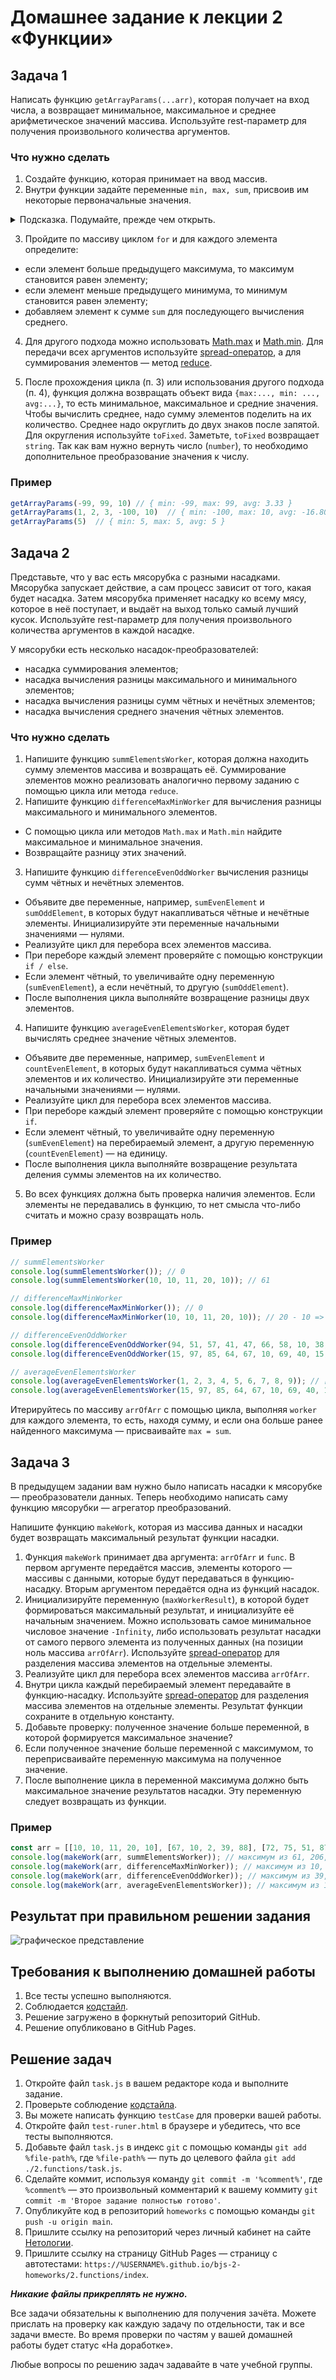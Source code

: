 # Домашнее задание к лекции 2 «Функции»

## Задача 1

Написать функцию `getArrayParams(...arr)`, которая получает на вход числа, а возвращает минимальное, максимальное и среднее арифметическое значений массива. Используйте rest-параметр для получения произвольного количества аргументов.

### Что нужно сделать
1. Создайте функцию, которая принимает на ввод массив. 
2. Внутри функции задайте переменные `min, max, sum`, присвоив им некоторые первоначальные значения.
<details>
  <summary>Подсказка. Подумайте, прежде чем открыть.</summary>
Первоначальные значения:
min =  Infinity, 
max = -Infinity.
    Также можно использовать в качестве min и max первый элемент массива.
</details>

3. Пройдите по массиву циклом `for` и для каждого элемента определите:

 * если элемент больше предыдущего максимума, то максимум становится равен элементу;
 * если элемент меньше предыдущего минимума, то минимум становится равен элементу;
 * добавляем элемент к сумме `sum` для последующего вычисления среднего.

4. Для другого подхода можно использовать [Math.max](https://developer.mozilla.org/ru/docs/Web/JavaScript/Reference/Global_Objects/Math/max) и [Math.min](https://developer.mozilla.org/ru/docs/Web/JavaScript/Reference/Global_Objects/Math/min). Для передачи всех аргументов используйте [spread-оператор](https://developer.mozilla.org/en-US/docs/Web/JavaScript/Reference/Operators/Spread_syntax), а для суммирования элементов — метод [reduce](https://developer.mozilla.org/ru/docs/Web/JavaScript/Reference/Global_Objects/Array/Reduce).

5. После прохождения цикла (п. 3) или использования другого подхода (п. 4), функция должна возвращать объект вида `{max:..., min: ..., avg:...}`, то есть минимальное, максимальное и средние значения. Чтобы вычислить среднее, надо сумму элементов поделить на их количество. Среднее надо округлить до двух знаков после запятой. Для округления используйте `toFixed`. Заметьте, `toFixed` возвращает `string`. Так как вам нужно вернуть число (`number`), то необходимо дополнительное преобразование значения к числу.

### Пример
```js
getArrayParams(-99, 99, 10) // { min: -99, max: 99, avg: 3.33 }
getArrayParams(1, 2, 3, -100, 10)  // { min: -100, max: 10, avg: -16.80 }
getArrayParams(5)  // { min: 5, max: 5, avg: 5 }
```

## Задача 2
Представьте, что у вас есть мясорубка с разными насадками. Мясорубка запускает действие, а сам процесс зависит от того, какая будет насадка. Затем мясорубка применяет насадку ко всему мясу, которое в неё поступает, и выдаёт на выход только самый лучший кусок. Используйте rest-параметр для получения произвольного количества аргументов в каждой насадке.

У мясорубки есть несколько насадок-преобразователей:

* насадка суммирования элементов;
* насадка вычисления разницы максимального и минимального элементов;
* насадка вычисления разницы сумм чётных и нечётных элементов;
* насадка вычисления среднего значения чётных элементов.

### Что нужно сделать
1. Напишите функцию `summElementsWorker`, которая должна находить сумму элементов массива и возвращать её. Суммирование элементов можно реализовать аналогично первому заданию c помощью цикла или метода `reduce`.
2. Напишите функцию `differenceMaxMinWorker` для вычисления разницы максимального и минимального элементов.
 
 *    C помощью цикла или методов `Math.max` и `Math.min` найдите максимальное и минимальное значения.
 *    Возвращайте разницу этих значений.
  
3. Напишите функцию `differenceEvenOddWorker` вычисления разницы сумм чётных и нечётных элементов.
 * Объявите две переменные, например, `sumEvenElement` и `sumOddElement`, в которых будут накапливаться чётные и нечётные элементы. Инициализируйте эти переменные начальными значениями — нулями.
 * Реализуйте цикл для перебора всех элементов массива.
 * При переборе каждый элемент проверяйте с помощью конструкции `if / else`.
 * Если элемент чётный, то увеличивайте одну переменную (`sumEvenElement`), а если нечётный, то другую (`sumOddElement`).
 * После выполнения цикла выполняйте возвращение разницы двух элементов.
4. Напишите функцию `averageEvenElementsWorker`, которая будет вычислять среднее значение чётных элементов.
  * Объявите две переменные, например, `sumEvenElement` и `countEvenElement`, в которых будут накапливаться сумма чётных элементов и их количество. Инициализируйте эти переменные начальными значениями — нулями.
  * Реализуйте цикл для перебора всех элементов массива.
  * При переборе каждый элемент проверяйте с помощью конструкции `if`.
  * Если элемент чётный, то увеличивайте одну переменную (`sumEvenElement`) на перебираемый элемент, а другую переменную (`countEvenElement`) — на единицу.
  * После выполнения цикла выполняйте возвращение результата деления суммы элементов на их количество.
5. Во всех функциях должна быть проверка наличия элементов. Если элементы не передавались в функцию, то нет смысла что-либо считать и можно сразу возвращать ноль.

### Пример
```js
// summElementsWorker
console.log(summElementsWorker()); // 0
console.log(summElementsWorker(10, 10, 11, 20, 10)); // 61

// differenceMaxMinWorker
console.log(differenceMaxMinWorker()); // 0
console.log(differenceMaxMinWorker(10, 10, 11, 20, 10)); // 20 - 10 => 10

// differenceEvenOddWorker
console.log(differenceEvenOddWorker(94, 51, 57, 41, 47, 66, 58, 10, 38, 17)); // 266 - 213 => 53
console.log(differenceEvenOddWorker(15, 97, 85, 64, 67, 10, 69, 40, 15, 35)); // 114 - 383 => -269

// averageEvenElementsWorker
console.log(averageEvenElementsWorker(1, 2, 3, 4, 5, 6, 7, 8, 9)); // [2, 4, 6, 8] => 5
console.log(averageEvenElementsWorker(15, 97, 85, 64, 67, 10, 69, 40, 15, 35)); // [64, 10, 40] => 38
```

Итерируйтесь по массиву `arrOfArr` с помощью цикла, выполняя `worker` для каждого элемента, то есть, находя сумму, и если она больше ранее найденного максимума — присваивайте `max = sum`.

## Задача 3 
В предыдущем задании вам нужно было написать насадки к мясорубке — преобразователи данных. Теперь необходимо написать саму функцию мясорубки — агрегатор преобразований.

Напишите функцию `makeWork`, которая из массива данных и насадки будет возвращать максимальный результат функции насадки.

1. Функция `makeWork` принимает два аргумента: `arrOfArr` и `func`. В первом аргументе передаётся массив, элементы которого — массивы с данными, которые будут передаваться в функцию-насадку. Вторым аргументом передаётся одна из функций насадок.
2. Инициализируйте переменную (`maxWorkerResult`), в которой будет формироваться максимальный результат, и инициализуйте её начальным значением. Можно использовать самое минимальное числовое значение `-Infinity`, либо использовать результат насадки от самого первого элемента из полученных данных (на позиции ноль массива `arrOfArr`). Используйте [spread-оператор](https://developer.mozilla.org/en-US/docs/Web/JavaScript/Reference/Operators/Spread_syntax) для разделения массива элементов на отдельные элементы.
3. Реализуйте цикл для перебора всех элементов массива `arrOfArr`.
4. Внутри цикла каждый перебираемый элемент передавайте в функцию-насадку. Используйте [spread-оператор](https://developer.mozilla.org/en-US/docs/Web/JavaScript/Reference/Operators/Spread_syntax) для разделения массива элементов на отдельные элементы. Результат функции сохраните в отдельную константу.
5. Добавьте проверку: полученное значение больше переменной, в которой формируется максимальное значение?
6. Если полученное значение больше переменной с максимумом, то переприсваивайте переменную максимума на полученное значение.
7. После выполнение цикла в переменной максимума должно быть максимальное значение результатов насадки. Эту переменную следует возвращать из функции.

### Пример
```js
const arr = [[10, 10, 11, 20, 10], [67, 10, 2, 39, 88], [72, 75, 51, 87, 43], [30, 41, 55, 96, 62]];
console.log(makeWork(arr, summElementsWorker)); // максимум из 61, 206, 328, 284 => 328
console.log(makeWork(arr, differenceMaxMinWorker)); // максимум из 10, 86, 44, 66 => 86
console.log(makeWork(arr, differenceEvenOddWorker)); // максимум из 39, -6, -184, 92 => 92
console.log(makeWork(arr, averageEvenElementsWorker)); // максимум из 12.5, 33.333, 72, 62.666 => 72
```

## Результат при правильном решении задания
![графическое представление](../Jasmine/results/sucessed_tasks_2.png)

## Требования к выполнению домашней работы

1. Все тесты успешно выполняются.
1. Соблюдается [кодстайл](https://github.com/netology-code/codestyle/tree/master/js#%D0%BF%D1%80%D0%B0%D0%B2%D0%B8%D0%BB%D0%B0-%D0%BE%D1%84%D0%BE%D1%80%D0%BC%D0%BB%D0%B5%D0%BD%D0%B8%D1%8F-javascript-%D0%BA%D0%BE%D0%B4%D0%B0).
1. Решение загружено в форкнутый репозиторий GitHub.
1. Решение опубликовано в GitHub Pages.

## Решение задач
1.  Откройте файл `task.js` в вашем редакторе кода и выполните задание. <br>
1.  Проверьте соблюдение [кодстайла](https://github.com/netology-code/codestyle/tree/master/js#%D0%BF%D1%80%D0%B0%D0%B2%D0%B8%D0%BB%D0%B0-%D0%BE%D1%84%D0%BE%D1%80%D0%BC%D0%BB%D0%B5%D0%BD%D0%B8%D1%8F-javascript-%D0%BA%D0%BE%D0%B4%D0%B0).
1.  Вы можете написать функцию `testCase` для проверки вашей работы. <br>
1.  Откройте файл `test-runer.html` в браузере и убедитесь, что все тесты выполняются. <br>
1.  Добавьте файл `task.js` в индекс `git` с помощью команды `git add %file-path%`, где `%file-path%` — путь до целевого файла `git add ./2.functions/task.js`. <br>
1.  Сделайте коммит, используя команду `git commit -m '%comment%'`, где `%comment%` — это произвольный комментарий к вашему коммиту `git commit -m 'Второе задание полностью готово'`. <br>
1.  Опубликуйте код в репозиторий `homeworks` с помощью команды `git push -u origin main`.<br>
1.  Пришлите ссылку на репозиторий через личный кабинет на сайте [Нетологии](https://netology.ru/).<br>
1.  Пришлите ссылку на страницу GitHub Pages — страницу с автотестами: `https://%USERNAME%.github.io/bjs-2-homeworks/2.functions/index`.

**_Никакие файлы прикреплять не нужно._**

Все задачи обязательны к выполнению для получения зачёта. Можете прислать на проверку как каждую задачу по отдельности, так и все задачи вместе. Во время проверки по частям у вашей домашней работы будет статус «На доработке».

Любые вопросы по решению задач задавайте в чате учебной группы.
